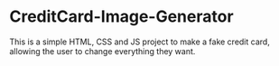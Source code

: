 # CreditCard-Image-Generator
This is a simple HTML, CSS and JS project to make a fake credit card, allowing the user to change everything they want.
